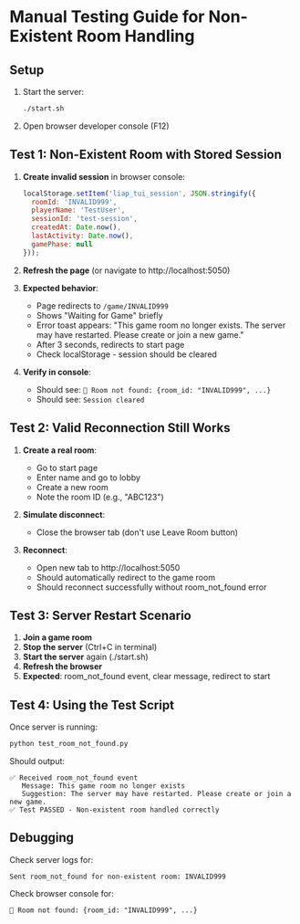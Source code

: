 # Manual Testing Guide for Non-Existent Room Handling

## Setup

1. Start the server:
   ```bash
   ./start.sh
   ```

2. Open browser developer console (F12)

## Test 1: Non-Existent Room with Stored Session

1. **Create invalid session** in browser console:
   ```javascript
   localStorage.setItem('liap_tui_session', JSON.stringify({
     roomId: 'INVALID999',
     playerName: 'TestUser',
     sessionId: 'test-session',
     createdAt: Date.now(),
     lastActivity: Date.now(),
     gamePhase: null
   }));
   ```

2. **Refresh the page** (or navigate to http://localhost:5050)

3. **Expected behavior**:
   - Page redirects to `/game/INVALID999`
   - Shows "Waiting for Game" briefly
   - Error toast appears: "This game room no longer exists. The server may have restarted. Please create or join a new game."
   - After 3 seconds, redirects to start page
   - Check localStorage - session should be cleared

4. **Verify in console**:
   - Should see: `🚫 Room not found: {room_id: "INVALID999", ...}`
   - Should see: `Session cleared`

## Test 2: Valid Reconnection Still Works

1. **Create a real room**:
   - Go to start page
   - Enter name and go to lobby
   - Create a new room
   - Note the room ID (e.g., "ABC123")

2. **Simulate disconnect**:
   - Close the browser tab (don't use Leave Room button)

3. **Reconnect**:
   - Open new tab to http://localhost:5050
   - Should automatically redirect to the game room
   - Should reconnect successfully without room_not_found error

## Test 3: Server Restart Scenario

1. **Join a game room**
2. **Stop the server** (Ctrl+C in terminal)
3. **Start the server** again (./start.sh)
4. **Refresh the browser**
5. **Expected**: room_not_found event, clear message, redirect to start

## Test 4: Using the Test Script

Once server is running:
```bash
python test_room_not_found.py
```

Should output:
```
✅ Received room_not_found event
   Message: This game room no longer exists
   Suggestion: The server may have restarted. Please create or join a new game.
✅ Test PASSED - Non-existent room handled correctly
```

## Debugging

Check server logs for:
```
Sent room_not_found for non-existent room: INVALID999
```

Check browser console for:
```
🚫 Room not found: {room_id: "INVALID999", ...}
```